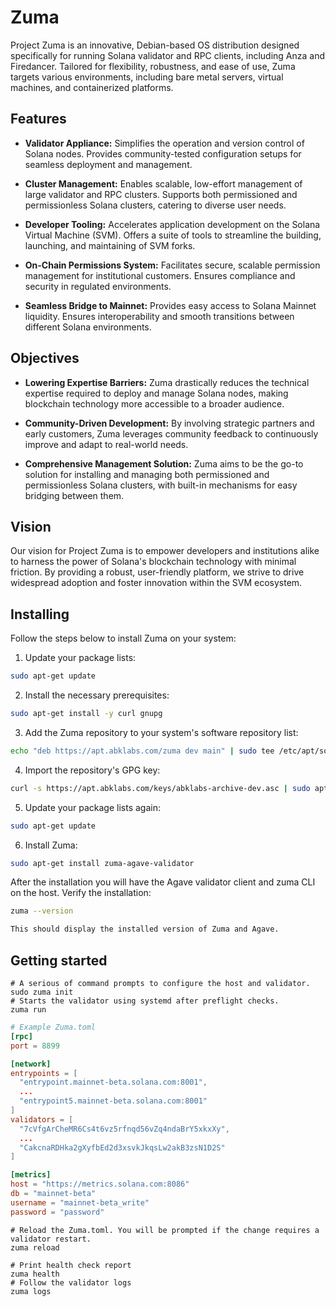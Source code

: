 # Zuma

Project Zuma is an innovative, Debian-based OS distribution designed specifically for running Solana validator and RPC clients, including Anza and Firedancer. Tailored for flexibility, robustness, and ease of use, Zuma targets various environments, including bare metal servers, virtual machines, and containerized platforms.

## Features

- **Validator Appliance:** Simplifies the operation and version control of Solana nodes. Provides community-tested configuration setups for seamless deployment and management.

- **Cluster Management:** Enables scalable, low-effort management of large validator and RPC clusters. Supports both permissioned and permissionless Solana clusters, catering to diverse user needs.

- **Developer Tooling:** Accelerates application development on the Solana Virtual Machine (SVM). Offers a suite of tools to streamline the building, launching, and maintaining of SVM forks.

- **On-Chain Permissions System:** Facilitates secure, scalable permission management for institutional customers. Ensures compliance and security in regulated environments.

- **Seamless Bridge to Mainnet:** Provides easy access to Solana Mainnet liquidity. Ensures interoperability and smooth transitions between different Solana environments.

## Objectives

- **Lowering Expertise Barriers:** Zuma drastically reduces the technical expertise required to deploy and manage Solana nodes, making blockchain technology more accessible to a broader audience.

- **Community-Driven Development:** By involving strategic partners and early customers, Zuma leverages community feedback to continuously improve and adapt to real-world needs.

- **Comprehensive Management Solution:** Zuma aims to be the go-to solution for installing and managing both permissioned and permissionless Solana clusters, with built-in mechanisms for easy bridging between them.

## Vision

Our vision for Project Zuma is to empower developers and institutions alike to harness the power of Solana's blockchain technology with minimal friction. By providing a robust, user-friendly platform, we strive to drive widespread adoption and foster innovation within the SVM ecosystem.

## Installing

Follow the steps below to install Zuma on your system:

1. Update your package lists:

```bash
sudo apt-get update
```

2. Install the necessary prerequisites:

```bash
sudo apt-get install -y curl gnupg
```

3. Add the Zuma repository to your system's software repository list:

```bash
echo "deb https://apt.abklabs.com/zuma dev main" | sudo tee /etc/apt/sources.list.d/zuma.list
```

4. Import the repository's GPG key:

```bash
curl -s https://apt.abklabs.com/keys/abklabs-archive-dev.asc | sudo apt-key add -
```

5. Update your package lists again:

```bash
sudo apt-get update
```

6. Install Zuma:

```bash
sudo apt-get install zuma-agave-validator
```

After the installation you will have the Agave validator client and zuma CLI on the host. Verify the installation:

```bash
zuma --version

This should display the installed version of Zuma and Agave.
```

## Getting started

```shell
# A serious of command prompts to configure the host and validator.
sudo zuma init
# Starts the validator using systemd after preflight checks.
zuma run
```

```toml
# Example Zuma.toml
[rpc]
port = 8899

[network]
entrypoints = [
  "entrypoint.mainnet-beta.solana.com:8001",
  ...
  "entrypoint5.mainnet-beta.solana.com:8001"
]
validators = [
  "7cVfgArCheMR6Cs4t6vz5rfnqd56vZq4ndaBrY5xkxXy",
  ...
  "CakcnaRDHka2gXyfbEd2d3xsvkJkqsLw2akB3zsN1D2S"
]

[metrics]
host = "https://metrics.solana.com:8086"
db = "mainnet-beta"
username = "mainnet-beta_write"
password = "password"
```

```shell
# Reload the Zuma.toml. You will be prompted if the change requires a validator restart.
zuma reload
```

```shell
# Print health check report
zuma health
# Follow the validator logs
zuma logs
```
